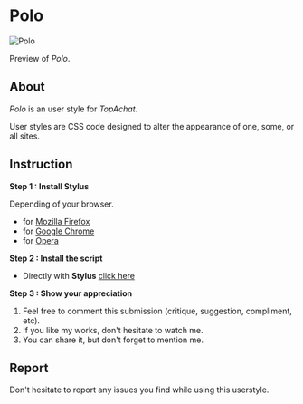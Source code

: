 # Polo

![Polo](https://i.imgur.com/2Zz8Mj5.png)

Preview of *Polo*.

## About
*Polo* is an user style for *TopAchat*.

User styles are CSS code designed to alter the appearance of one, some, or all sites.

## Instruction

**Step 1 : Install Stylus**

Depending of your browser.

* for [Mozilla Firefox](https://addons.mozilla.org/en-US/firefox/addon/styl-us/)
* for [Google Chrome](https://chrome.google.com/webstore/detail/stylus/clngdbkpkpeebahjckkjfobafhncgmne?hl=en)
* for [Opera](https://addons.opera.com/en-gb/extensions/details/stylus/?display=en)

**Step 2 : Install the script**

* Directly with **Stylus** [click here](https://raw.githubusercontent.com/OzakIOne/Polo/master/polo.user.css)

**Step 3 : Show your appreciation**

1. Feel free to comment this submission (critique, suggestion, compliment, etc).
2. If you like my works, don't hesitate to watch me.
3. You can share it, but don't forget to mention me.

## Report

Don't hesitate to report any issues you find while using this userstyle.
